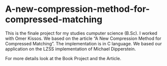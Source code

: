 # A-new-compression-method-for-compressed-matching

This is the finale project for my studies cumputer science (B.Sc).
I worked with Omer Kissos.
We based on the article “A New Compression Method for Compressed Matching”.
The implementation is in C language.
We based our application on the LZSS implementation of Michael Dipperstein.

For more details look at the Book Project and the Article.
